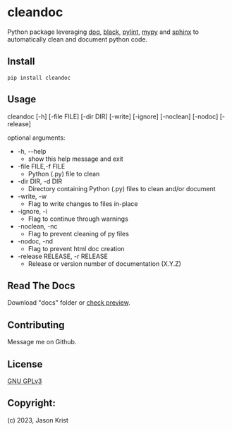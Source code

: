 # cleandoc

Python package leveraging [doq](https://pypi.org/project/doq/), [black](https://pypi.org/project/black/), [pylint](https://pypi.org/project/pylint/), [mypy](https://pypi.org/project/mypy/) and [sphinx](https://pypi.org/project/Sphinx/) to automatically clean and document python code.

## Install

```
pip install cleandoc
```

## Usage

cleandoc [-h] [-file FILE] [-dir DIR] [-write] [-ignore] [-noclean] [-nodoc] [-release]

optional arguments:
* -h, --help
    * show this help message and exit
* -file FILE,-f FILE
    * Python (.py) file to clean
* -dir DIR, -d DIR
    * Directory containing Python (.py) files to clean and/or document
* -write, -w
    * Flag to write changes to files in-place
* -ignore, -i
    * Flag to continue through warnings
* -noclean, -nc
    * Flag to prevent cleaning of py files
* -nodoc, -nd
    * Flag to prevent html doc creation
* -release RELEASE, -r RELEASE
    * Release or version number of documentation (X.Y.Z)

## Read The Docs

Download "docs" folder or [check preview](https://htmlpreview.github.io/?https://github.com/jkrist2696/cleandoc/blob/main/docs/index.html).

## Contributing

Message me on Github.

## License

[GNU GPLv3](https://choosealicense.com/licenses/gpl-3.0/)

## Copyright:

(c) 2023, Jason Krist